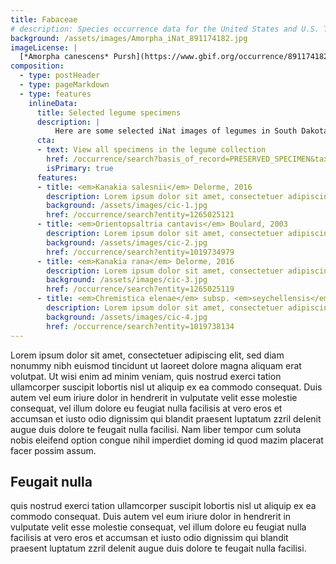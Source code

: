 ```yaml
---
title: Fabaceae
# description: Species occurrence data for the United States and U.S. Territories.
background: /assets/images/Amorpha_iNat_891174182.jpg
imageLicense: |
  [*Amorpha canescens* Pursh](https://www.gbif.org/occurrence/891174182) Observed in South Dakota by Scott Loarie licensed under [CC-BY-4.0](http://creativecommons.org/licenses/by-nc-nd/4.0)
composition:
  - type: postHeader
  - type: pageMarkdown
  - type: features
    inlineData:
      title: Selected legume specimens
      description: |
          Here are some selected iNat images of legumes in South Dakota, of course you could add collection images here 
      cta:
      - text: View all specimens in the legume collection
        href: /occurrence/search?basis_of_record=PRESERVED_SPECIMEN&taxon_key=5386
        isPrimary: true
      features: 
      - title: <em>Kanakia salesnii</em> Delorme, 2016
        description: Lorem ipsum dolor sit amet, consectetuer adipiscing elit, sed diam nonummy nibh euismod.
        background: /assets/images/cic-1.jpg 
        href: /occurrence/search?entity=1265025121
      - title: <em>Orientopsaltria cantavis</em> Boulard, 2003
        description: Lorem ipsum dolor sit amet, consectetuer adipiscing elit, sed diam nonummy nibh euismod.
        background: /assets/images/cic-2.jpg
        href: /occurrence/search?entity=1019734979
      - title: <em>Kanakia rana</em> Delorme, 2016
        description: Lorem ipsum dolor sit amet, consectetuer adipiscing elit, sed diam nonummy nibh euismod.
        background: /assets/images/cic-3.jpg
        href: /occurrence/search?entity=1265025119
      - title: <em>Chremistica elenae</em> subsp. <em>seychellensis</em> Boulard, 2001
        description: Lorem ipsum dolor sit amet, consectetuer adipiscing elit, sed diam nonummy nibh euismod.
        background: /assets/images/cic-4.jpg
        href: /occurrence/search?entity=1019738134
---
```


Lorem ipsum dolor sit amet, consectetuer adipiscing elit, sed diam nonummy nibh euismod tincidunt ut laoreet dolore magna aliquam erat volutpat. Ut wisi enim ad minim veniam, quis nostrud exerci tation ullamcorper suscipit lobortis nisl ut aliquip ex ea commodo consequat. Duis autem vel eum iriure dolor in hendrerit in vulputate velit esse molestie consequat, vel illum dolore eu feugiat nulla facilisis at vero eros et accumsan et iusto odio dignissim qui blandit praesent luptatum zzril delenit augue duis dolore te feugait nulla facilisi. Nam liber tempor cum soluta nobis eleifend option congue nihil imperdiet doming id quod mazim placerat facer possim assum. 

## Feugait nulla
quis nostrud exerci tation ullamcorper suscipit lobortis nisl ut aliquip ex ea commodo consequat. Duis autem vel eum iriure dolor in hendrerit in vulputate velit esse molestie consequat, vel illum dolore eu feugiat nulla facilisis at vero eros et accumsan et iusto odio dignissim qui blandit praesent luptatum zzril delenit augue duis dolore te feugait nulla facilisi.
